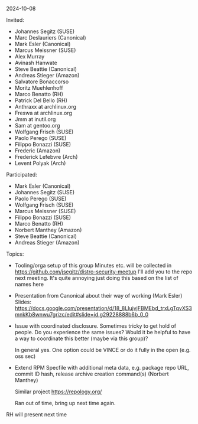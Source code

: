 2024-10-08

Invited:

- Johannes Segitz (SUSE)
- Marc Deslauriers (Canonical)
- Mark Esler (Canonical)
- Marcus Meissner (SUSE)
- Alex Murray
- Avinash Hanwate
- Steve Beattie (Canonical)
- Andreas Stieger (Amazon)
- Salvatore Bonaccorso
- Moritz Muehlenhoff
- Marco Benatto (RH)
- Patrick Del Bello (RH)
- Anthraxx at archlinux.org
- Freswa at archlinux.org
- Jmm at inutil.org
- Sam at gentoo.org
- Wolfgang Frisch (SUSE)
- Paolo Perego (SUSE)
- Filippo Bonazzi (SUSE)
- Frederic (Amazon)
- Frederick Lefebvre (Arch)
- Levent Polyak (Arch)

Participated:

- Mark Esler (Canonical)
- Johannes Segitz (SUSE)
- Paolo Perego (SUSE)
- Wolfgang Frisch (SUSE)
- Marcus Meissner (SUSE)
- Filippo Bonazzi (SUSE)
- Marco Benatto (RH)
- Norbert Manthey (Amazon)
- Steve Beattie (Canonical)
- Andreas Stieger (Amazon)


Topics:
- Tooling/orga setup of this group
  Minutes etc. will be collected in
  https://github.com/jsegitz/distro-security-meetup
  I'll add you to the repo next meeting. It's quite annoying just doing this based on the list of names here
  
- Presentation from Canonical about their way of working (Mark Esler)
  Slides: https://docs.google.com/presentation/d/18_8LIujvjFBMEbd_trxLgTqvXS3mnkKb8wnwu7grizc/edit#slide=id.g29228888b6b_0_0

- Issue with coordinated disclosure. Sometimes tricky to get hold of people.  Do you experience the same issues?
  Would it be helpful to have a way to coordinate this better (maybe via this group)?

  In general yes. One option could be VINCE or do it fully in the open (e.g. oss sec)

- Extend RPM Specfile with additional meta data, e.g. package repo URL, commit ID hash, release archive creation command(s) (Norbert Manthey)

  Similar project https://repology.org/

  Ran out of time, bring up next time again.


RH will present next time
